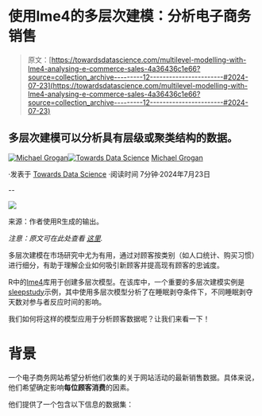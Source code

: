 # 使用lme4的多层次建模：分析电子商务销售

> 原文：[https://towardsdatascience.com/multilevel-modelling-with-lme4-analysing-e-commerce-sales-4a36436c1e66?source=collection_archive---------12-----------------------#2024-07-23](https://towardsdatascience.com/multilevel-modelling-with-lme4-analysing-e-commerce-sales-4a36436c1e66?source=collection_archive---------12-----------------------#2024-07-23)

## 多层次建模可以分析具有层级或聚类结构的数据。

[](https://mgcodesandstats.medium.com/?source=post_page---byline--4a36436c1e66--------------------------------)[![Michael Grogan](../Images/af9ce19e2f61efb07664124e664c7e81.png)](https://mgcodesandstats.medium.com/?source=post_page---byline--4a36436c1e66--------------------------------)[](https://towardsdatascience.com/?source=post_page---byline--4a36436c1e66--------------------------------)[![Towards Data Science](../Images/a6ff2676ffcc0c7aad8aaf1d79379785.png)](https://towardsdatascience.com/?source=post_page---byline--4a36436c1e66--------------------------------) [Michael Grogan](https://mgcodesandstats.medium.com/?source=post_page---byline--4a36436c1e66--------------------------------)

·发表于 [Towards Data Science](https://towardsdatascience.com/?source=post_page---byline--4a36436c1e66--------------------------------) ·阅读时间 7分钟·2024年7月23日

--

![](../Images/44312d14652e51b47feece36bec86eb6.png)

来源：作者使用R生成的输出。

*注意：原文可在此处查看* [*这里*](https://michael-grogan.com/articles/multilevel-modelling-lme4-ecommerce-sales.html)*.*

多层次建模在市场研究中尤为有用，通过对顾客按类别（如人口统计、购买习惯）进行细分，有助于理解企业如何吸引新顾客并提高现有顾客的忠诚度。

R中的[lme4](https://cran.r-project.org/web/packages/lme4/lme4.pdf)库用于创建多层次模型。在该库中，一个重要的多层次建模实例是[sleepstudy](https://cdsbasel.github.io/dataanalytics_rsessions/_sessions/CausalInference/intro_lme4.html)示例，其中使用多层次模型分析了在睡眠剥夺条件下，不同睡眠剥夺天数对参与者反应时间的影响。

我们如何将这样的模型应用于分析顾客数据呢？让我们来看一下！

# 背景

一个电子商务网站希望分析他们收集的关于网站活动的最新销售数据。具体来说，他们希望确定影响**每位顾客消费**的因素。

他们提供了一个包含以下信息的数据集：
